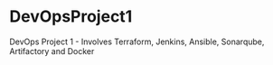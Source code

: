 # DevOpsProject1
DevOps Project 1 - Involves Terraform, Jenkins, Ansible, Sonarqube, Artifactory and Docker
